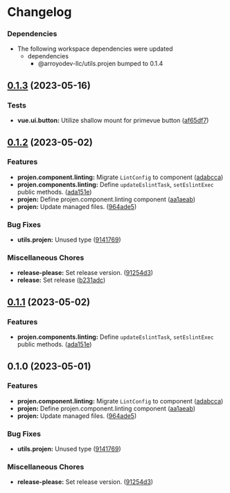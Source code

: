 # Changelog

### Dependencies

* The following workspace dependencies were updated
  * dependencies
    * @arroyodev-llc/utils.projen bumped to 0.1.4

## [0.1.3](https://github.com/ArroyoDev-LLC/components/compare/@arroyodev-llc/projen.component.linting-v0.1.2...@arroyodev-llc/projen.component.linting-v0.1.3) (2023-05-16)


### Tests

* **vue.ui.button:** Utilize shallow mount for primevue button ([af65df7](https://github.com/ArroyoDev-LLC/components/commit/af65df7ce7c9ea6d0d12f7ac284a59f7aaf90c40))

## [0.1.2](https://github.com/ArroyoDev-LLC/components/compare/@arroyodev-llc/projen.component.linting-v0.1.1...@arroyodev-llc/projen.component.linting-v0.1.2) (2023-05-02)


### Features

* **projen.component.linting:** Migrate `LintConfig` to component ([adabcca](https://github.com/ArroyoDev-LLC/components/commit/adabccadcb458769cb0084b755a6adc3f639f675))
* **projen.components.linting:** Define `updateEslintTask`, `setEslintExec` public methods. ([ada151e](https://github.com/ArroyoDev-LLC/components/commit/ada151e930e3080e7274c971950f81b3495b0bd0))
* **projen:** Define projen.component.linting component ([aa1aeab](https://github.com/ArroyoDev-LLC/components/commit/aa1aeab866f4916cf79c257fcefcc8d13139c063))
* **projen:** Update managed files. ([964ade5](https://github.com/ArroyoDev-LLC/components/commit/964ade56809db26a69c569eab4d3520cdb30c93f))


### Bug Fixes

* **utils.projen:** Unused type ([9141769](https://github.com/ArroyoDev-LLC/components/commit/91417699cfbdf16c57fcfb2caea522bc4ece785d))


### Miscellaneous Chores

* **release-please:** Set release version. ([91254d3](https://github.com/ArroyoDev-LLC/components/commit/91254d37f198bb0d7366d786fa56a3266dac77d8))
* **release:** Set release ([b231adc](https://github.com/ArroyoDev-LLC/components/commit/b231adc5f371681d5e2b52358be34fa451fd69db))

## [0.1.1](https://github.com/ArroyoDev-LLC/components/compare/projen.component.linting-v0.1.0...projen.component.linting-v0.1.1) (2023-05-02)


### Features

* **projen.components.linting:** Define `updateEslintTask`, `setEslintExec` public methods. ([ada151e](https://github.com/ArroyoDev-LLC/components/commit/ada151e930e3080e7274c971950f81b3495b0bd0))

## 0.1.0 (2023-05-01)


### Features

* **projen.component.linting:** Migrate `LintConfig` to component ([adabcca](https://github.com/ArroyoDev-LLC/components/commit/adabccadcb458769cb0084b755a6adc3f639f675))
* **projen:** Define projen.component.linting component ([aa1aeab](https://github.com/ArroyoDev-LLC/components/commit/aa1aeab866f4916cf79c257fcefcc8d13139c063))
* **projen:** Update managed files. ([964ade5](https://github.com/ArroyoDev-LLC/components/commit/964ade56809db26a69c569eab4d3520cdb30c93f))


### Bug Fixes

* **utils.projen:** Unused type ([9141769](https://github.com/ArroyoDev-LLC/components/commit/91417699cfbdf16c57fcfb2caea522bc4ece785d))


### Miscellaneous Chores

* **release-please:** Set release version. ([91254d3](https://github.com/ArroyoDev-LLC/components/commit/91254d37f198bb0d7366d786fa56a3266dac77d8))
